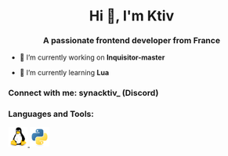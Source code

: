 <h1 align="center">Hi 👋, I'm Ktiv</h1>
<h3 align="center">A passionate frontend developer from France</h3>

- 🔭 I’m currently working on **Inquisitor-master**

- 🌱 I’m currently learning **Lua**

<h3 align="left">Connect with me: synacktiv_ (Discord)</h3>
<p align="left">
</p>

<h3 align="left">Languages and Tools:</h3>
<p align="left"> <a href="https://www.linux.org/" target="_blank" rel="noreferrer"> <img src="https://raw.githubusercontent.com/devicons/devicon/master/icons/linux/linux-original.svg" alt="linux" width="40" height="40"/> </a> <a href="https://www.python.org" target="_blank" rel="noreferrer"> <img src="https://raw.githubusercontent.com/devicons/devicon/master/icons/python/python-original.svg" alt="python" width="40" height="40"/> </a> </p>
